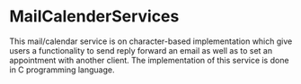 # MailCalenderServices
This mail/calendar service is on character-based implementation which give users a functionality to send reply forward an email as well as to set an appointment with another client. The implementation of this service is done in C programming language.
